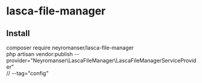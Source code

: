 
# lasca-file-manager

## Install     
composer require neyromanser/lasca-file-manager    
php artisan vendor:publish --provider="Neyromanser\LascaFileManager\LascaFileManagerServiceProvider"  
// --tag="config"   
